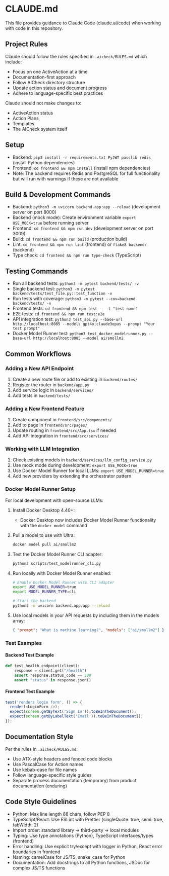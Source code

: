 # CLAUDE.md

This file provides guidance to Claude Code (claude.ai/code) when working with code in this repository.

## Project Rules

Claude should follow the rules specified in `.aicheck/RULES.md` which include:

- Focus on one ActiveAction at a time
- Documentation-first approach
- Follow AICheck directory structure
- Update action status and document progress
- Adhere to language-specific best practices

Claude should not make changes to:

- ActiveAction status
- Action Plans
- Templates
- The AICheck system itself

## Setup

- Backend: `pip3 install -r requirements.txt PyJWT passlib redis` (install Python dependencies)
- Frontend: `cd frontend && npm install` (install npm dependencies)
- Note: The backend requires Redis and PostgreSQL for full functionality but will run with warnings if these are not available

## Build & Development Commands

- Backend: `python3 -m uvicorn backend.app:app --reload` (development server on port 8000)
- Backend (mock mode): Create environment variable `export USE_MOCK=true` before running server
- Frontend: `cd frontend && npm run dev` (development server on port 3009)
- Build: `cd frontend && npm run build` (production build)
- Lint: `cd frontend && npm run lint` (frontend) or `flake8 backend/` (backend)
- Type check: `cd frontend && npm run type-check` (TypeScript)

## Testing Commands

- Run all backend tests: `python3 -m pytest backend/tests/ -v`
- Single backend test: `python3 -m pytest backend/tests/test_file.py::test_function -v`
- Run tests with coverage: `python3 -m pytest --cov=backend backend/tests/ -v`
- Frontend tests: `cd frontend && npm test -- -t "test name"`
- E2E tests: `cd frontend && npm run test:e2e`
- API integration test: `python3 test_api.py --base-url http://localhost:8085 --models gpt4o,claude3opus --prompt "Your test prompt"`
- Docker Model Runner test: `python3 test_docker_modelrunner.py --base-url http://localhost:8085 --model ai/smollm2`

## Common Workflows

### Adding a New API Endpoint

1. Create a new route file or add to existing in `backend/routes/`
2. Register the router in `backend/app.py`
3. Add service logic in `backend/services/`
4. Add tests in `backend/tests/`

### Adding a New Frontend Feature

1. Create component in `frontend/src/components/`
2. Add to page in `frontend/src/pages/`
3. Update routing in `frontend/src/App.tsx` if needed
4. Add API integration in `frontend/src/services/`

### Working with LLM Integration

1. Check existing models in `backend/services/llm_config_service.py`
2. Use mock mode during development: `export USE_MOCK=true`
3. Use Docker Model Runner for local LLMs: `export USE_MODEL_RUNNER=true`
4. Add new providers by extending the orchestrator pattern

### Docker Model Runner Setup

For local development with open-source LLMs:

1. Install Docker Desktop 4.40+:

   - Docker Desktop now includes Docker Model Runner functionality with the `docker model` command

2. Pull a model to use with Ultra:

   ```bash
   docker model pull ai/smollm2
   ```

3. Test the Docker Model Runner CLI adapter:

   ```bash
   python3 scripts/test_modelrunner_cli.py
   ```

4. Run locally with Docker Model Runner enabled:

   ```bash
   # Enable Docker Model Runner with CLI adapter
   export USE_MODEL_RUNNER=true
   export MODEL_RUNNER_TYPE=cli

   # Start the backend
   python3 -m uvicorn backend.app:app --reload
   ```

5. Use local models in your API requests by including them in the models array:
   ```json
   { "prompt": "What is machine learning?", "models": ["ai/smollm2"] }
   ```

### Test Examples

#### Backend Test Example

```python
def test_health_endpoint(client):
    response = client.get("/health")
    assert response.status_code == 200
    assert "status" in response.json()
```

#### Frontend Test Example

```javascript
test('renders login form', () => {
  render(<LoginForm />);
  expect(screen.getByText('Sign In')).toBeInTheDocument();
  expect(screen.getByLabelText('Email')).toBeInTheDocument();
});
```

## Documentation Style

Per the rules in `.aicheck/RULES.md`:

- Use ATX-style headers and fenced code blocks
- Use PascalCase for Action names
- Use kebab-case for file names
- Follow language-specific style guides
- Separate process documentation (temporary) from product documentation (enduring)

## Code Style Guidelines

- Python: Max line length 88 chars, follow PEP 8
- TypeScript/React: Use ESLint with Prettier (singleQuote: true, semi: true, tabWidth: 2)
- Import order: standard library → third-party → local modules
- Typing: Use type annotations (Python), TypeScript interfaces/types (frontend)
- Error handling: Use explicit try/except with logger in Python, React error boundaries in frontend
- Naming: camelCase for JS/TS, snake_case for Python
- Documentation: Add docstrings to all Python functions, JSDoc for complex JS/TS functions
